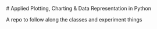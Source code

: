 \# Applied Plotting, Charting \& Data Representation in Python

A repo to follow along the classes and experiment things





